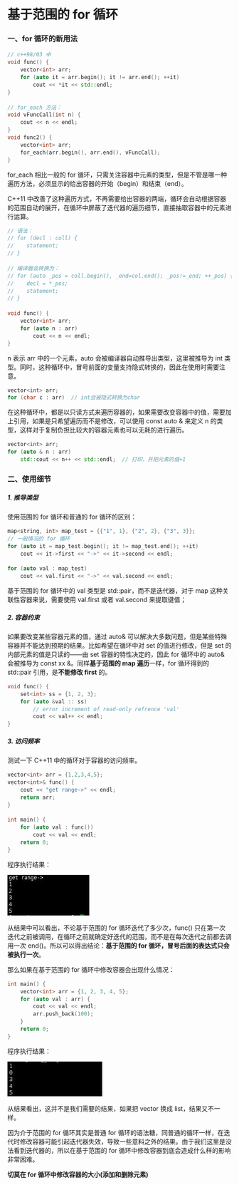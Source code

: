 # 基于范围的 for 循环

### 一、for 循环的新用法

```c++
// c++98/03 中
void func() {
    vector<int> arr;
    for (auto it = arr.begin(); it != arr.end(); ++it)
        cout << *it << std::endl;
}

// for_each 方法：
void vFuncCall(int n) {
    cout << n << endl;
}
void func2() {
    vector<int> arr;
    for_each(arr.begin(), arr.end(), vFuncCall);
}
```

for_each 相比一般的 for 循环，只需关注容器中元素的类型，但是不管是哪一种遍历方法，必须显示的给出容器的开始（begin）和结束（end）。

C++11 中改善了这种遍历方式，不再需要给出容器的两端，循环会自动根据容器的范围自动的展开，在循环中屏蔽了迭代器的遍历细节，直接抽取容器中的元素进行运算。

```c++
// 语法：
// for (decl : coll) {
//	  statement;
// }

// 编译器会转换为：
// for (auto _pos = coll.begin(), _end=col.end(); _pos!=_end; ++_pos) {
//    decl = *_pos;
//	  statement;
// }

void func() {
    vector<int> arr;
    for (auto n : arr)
        cout << n << endl;
}
```

n 表示 arr 中的一个元素，auto 会被编译器自动推导出类型，这里被推导为 int 类型。同时，这种循环中，冒号前面的变量支持隐式转换的，因此在使用时需要注意。

```c++
vector<int> arr;
for (char c : arr)  // int会被隐式转换为char
```

在这种循环中，都是以只读方式来遍历容器的，如果需要改变容器中的值，需要加上引用，如果是只希望遍历而不是修改，可以使用 const auto & 来定义 n 的类型，这样对于复制负担比较大的容器元素也可以无耗的进行遍历。

```c++
vector<int> arr;
for (auto & n : arr)
    std::cout << n++ << std::endl;  // 打印，并把元素的值+1
```

### 二、使用细节

##### 1. 推导类型

使用范围的 for 循环和普通的 for 循环的区别：

```c++
map<string, int> map_test = {{"1", 1}, {"2", 2}, {"3", 3}};
// 一般情况的 for 循环
for (auto it = map_test.begin(); it != map_test.end(); ++it)
    cout << it->first << "->" << it->second << endl;

for (auto val : map_test)
    cout << val.first << "->" << val.second << endl;
```

基于范围的 for 循环中的 val 类型是 std::pair，而不是迭代器，对于 map 这种关联性容器来说，需要使用 val.first 或者 val.second 来提取键值；

##### 2. 容器约束

如果要改变某些容器元素的值，通过 auto& 可以解决大多数问题，但是某些特殊容器并不能达到预期的结果。比如希望在循环中对 set 的值进行修改，但是 set 的内部元素的值是只读的——由 set 容器的特性决定的，因此 for 循环中的 auto& 会被推导为 const xx &。同样**基于范围的 map 遍历**一样，for 循环得到的 std::pair 引用，是**不能修改 first** 的。

```c++
void func() {
    set<int> ss = {1, 2, 3};
    for (auto &val :: ss)
        // error increment of read-only refrence 'val'
        cout << val++ << endl;
}
```

##### 3. 访问频率

测试一下 C++11 中的循环对于容器的访问频率。

```c++
vector<int> arr = {1,2,3,4,5};
vector<int>& func() {
    cout << "get range->" << endl;
    return arr;
}

int main() {
    for (auto val : func())
        cout << val << endl;
    return 0;
}
```

程序执行结果：

![for_1](.\Photo\for_1.JPG)

从结果中可以看出，不论基于范围的 for 循环迭代了多少次，func() 只在第一次迭代之前被调用，在循环之前就确定好迭代的范围，而不是在每次迭代之前都去调用一次 end()。所以可以得出结论：**基于范围的 for 循环，冒号后面的表达式只会被执行一次**。

那么如果在基于范围的 for 循环中修改容器会出现什么情况：

```c++
int main() {
    vector<int> arr = {1, 2, 3, 4, 5};
    for (auto val : arr) {
        cout << val << endl;
        arr.push_back(100);
    }
    return 0;
}
```

程序执行结果：

![for_2](.\Photo\for_2.JPG)

从结果看出，这并不是我们需要的结果，如果把 vector 换成 list，结果又不一样。

因为介于范围的 for 循环其实是普通 for 循环的语法糖，同普通的循环一样，在迭代时修改容器可能引起迭代器失效，导致一些意料之外的结果。由于我们这里是没法看到迭代器的，所以在基于范围的 for 循环中修改容器到底会造成什么样的影响非常困难。

**切莫在 for 循环中修改容器的大小(添加和删除元素)**